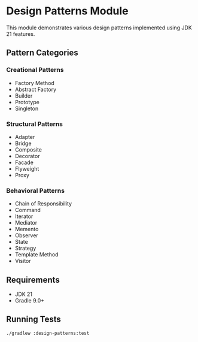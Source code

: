 # Design Patterns Module

This module demonstrates various design patterns implemented using JDK 21 features.

## Pattern Categories

### Creational Patterns
- Factory Method
- Abstract Factory
- Builder
- Prototype
- Singleton

### Structural Patterns
- Adapter
- Bridge
- Composite
- Decorator
- Facade
- Flyweight
- Proxy

### Behavioral Patterns
- Chain of Responsibility
- Command
- Iterator
- Mediator
- Memento
- Observer
- State
- Strategy
- Template Method
- Visitor

## Requirements
- JDK 21
- Gradle 9.0+

## Running Tests
```bash
./gradlew :design-patterns:test
```